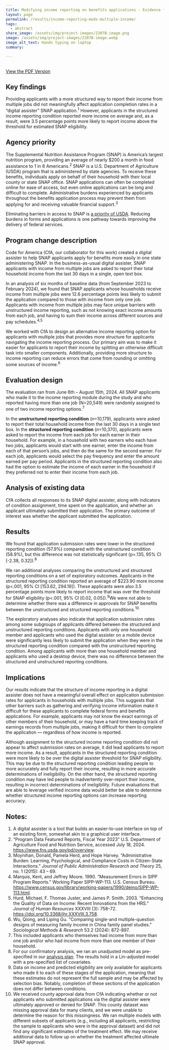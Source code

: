 ```yaml
---
title: Modifying income reporting on benefits applications - Evidence from single-income households
layout: page
permalink: /results/income-reporting-mods-multiple-income/
tags: 
  - abstract
share_image: /assets/img/project-images/2307B-image.png
image: /assets/img/project-images/2307B-image.webp 
image_alt_text: Hands typing on laptop
summary:

---
```

<br>
<a class="usa-button" href="https://oes.gsa.gov/assets/abstracts/2307B-multiple-income-reporting-mods-abstract.pdf" target="_blank">View the PDF Version</a>

## Key findings
Providing applicants with a more structured way to report their income from multiple jobs did not meaningfully affect application completion rates in a “digital assister” SNAP application.<sup>1</sup> However, applicants in the structured income reporting condition reported more income on average and, as a result, were 3.5 percentage points more likely to report income above the threshold for estimated SNAP eligibility.

## Agency priority
The Supplemental Nutrition Assistance Program (SNAP) is America’s largest nutrition program, providing an average of nearly $200 a month in food assistance to 1 in 8 Americans.<sup>2</sup> SNAP is a U.S. Department of Agriculture (USDA) program that is administered by state agencies. To receive these benefits, individuals apply on behalf of their household with their local county or state SNAP office. SNAP applications can often be completed online for ease of access, but even online applications can be long and difficult to complete. Administrative burdens experienced by applicants throughout the benefits application process may prevent them from applying for and receiving valuable financial support.<sup>3</sup>

Eliminating barriers in access to SNAP is <a class="usa-link usa-link--external" href="https://www.usda.gov/sites/default/files/documents/usda-learning-agenda.pdf">a priority of USDA</a>. Reducing burdens in forms and applications is one pathway towards improving the delivery of federal services.

## Program change description
Code for America (CfA, our collaborator for this work) created a digital assister to help SNAP applicants apply for benefits more easily in one state administering SNAP. In the business-as-usual digital assister, SNAP applicants with income from multiple jobs are asked to report their total household income from the last 30 days in a single, open text box. 

In an analysis of six months of baseline data (from September 2023 to February 2024), we found that SNAP applicants whose households receive income from multiple jobs were 12.6 percentage points less likely to submit the application compared to those with income from only one job. Applicants with income from multiple jobs may face unique barriers with unstructured income reporting, such as not knowing exact income amounts from each job, and having to sum their income across different sources and pay schedules.<sup>4,5</sup> 

We worked with CfA to design an alternative income reporting option for applicants with multiple jobs that provides more structure for applicants navigating the income reporting process. Our primary aim was to make it easier for applicants to report their income by splitting an otherwise difficult task into smaller components. Additionally, providing more structure to income reporting can reduce errors that come from rounding or omitting some sources of income.<sup>6</sup>

## Evaluation design
The evaluation ran from June 6th – August 15th, 2024. All SNAP applicants who made it to the income reporting module during the study and who reported having more than one job (N=20,549) were randomly assigned to one of two income reporting options.<sup>7</sup>

In the <b>unstructured reporting condition</b> (<i>n</i>=10,179), applicants were asked to report their total household income from the last 30 days in a single text box. In the <b>structured reporting condition</b> (<i>n</i>=10,370), applicants were asked to report the income from each job for each earner in their household. For example, in a household with two earners who each have two jobs, applicants would start with one earner, enter the income from each of that person’s jobs, and then do the same for the second earner. For each job, applicants would select the pay frequency and enter the amount earned per pay period. Applicants in the structured reporting condition also had the option to estimate the income of each earner in the household if they preferred not to enter their income from each job.

## Analysis of existing data
CfA collects all responses to its SNAP digital assister, along with indicators of condition assignment, time spent on the application, and whether an applicant ultimately submitted their application. The primary outcome of interest was whether the applicant submitted the application.

## Results
We found that application submission rates were lower in the structured reporting condition (57.9%) compared with the unstructured condition (58.9%), but this difference was not statistically significant (p=.135, 95% CI [-2.38, 0.32]).<sup>8</sup>

We ran additional analyses comparing the unstructured and structured reporting conditions on a set of exploratory outcomes. Applicants in the structured reporting condition reported an average of $223.90 more income (p<.001, 95% CI [153.62, 294.19]). These applicants were also 3.5 percentage points more likely to report income that was over the threshold for SNAP eligibility (p<.001, 95% CI [0.02, 0.05]).<sup>9</sup>We were not able to determine whether there was a difference in approvals for SNAP benefits between the unstructured and structured reporting conditions.<sup>10</sup>

The exploratory analyses also indicate that application submission rates among some subgroups of applicants differed between the structured and unstructured reporting conditions. Applicants with only one household member and applicants who used the digital assister on a mobile device were significantly less likely to submit the application when they were in the structured reporting condition compared with the unstructured reporting condition. Among applicants with more than one household member and applicants who used a desktop device, there was no difference between the structured and unstructured reporting conditions.

## Implications
Our results indicate that the structure of income reporting in a digital assister does not have a meaningful overall effect on application submission rates for applicants in households with multiple jobs. This suggests that other barriers such as gathering and verifying income information make it difficult for these applicants to complete federal forms and benefits applications. For example, applicants may not know the exact earnings of other members of their household, or may have a hard time keeping track of earnings records from multiple jobs, making it difficult for them to complete the application — regardless of how income is reported.

Although assignment to the structured income reporting condition did not appear to affect submission rates on average, it did lead applicants to report more income. As a result, applicants in the structured reporting condition were more likely to be over the digital assister threshold for SNAP eligibility. This may be due to the structured reporting condition leading people to more accurately and fully report their income, resulting in more accurate determinations of ineligibility. On the other hand, the structured reporting condition may have led people to inadvertently over-report their income, resulting in incorrect determinations of ineligibility. Future evaluations that are able to leverage verified income data would better be able to determine whether structured income reporting options can increase reporting accuracy.

## Notes:
1. A digital assister is a tool that builds an easier-to-use interface on top of an existing form, somewhat akin to a graphical user interface.
2. “Program Data Featured Reports, Fiscal Year 2023” U.S. Department of Agriculture Food and Nutrition Service, accessed July 18, 2024. <a class="usa-link usa-link--external" href="https://www.fns.usda.gov/pd/overview">https://www.fns.usda.gov/pd/overview</a>.
3. Moynihan, Donald, Pamela Herd, and Hope Harvey. “Administrative Burden: Learning, Psychological, and Compliance Costs in Citizen-State Interactions.” <i>Journal of Public Administration Research and Theory</i> 25, no. 1 (2015): 43 – 69.
4. Marquis, Kent, and Jeffrey Moore. 1990. “Measurement Errors in SIPP Program Reports.” Working Paper SIPP-WP-113. U.S. Census Bureau. <a class="usa-link usa-link--external" href="https://www.census.gov/library/working-papers/1990/demo/SIPP-WP-113.html">https://www.census.gov/library/working-papers/1990/demo/SIPP-WP-113.html</a>.
5.  Hurd, Michael, F. Thomas Juster, and James P. Smith. 2003. “Enhancing the Quality of Data on Income: Recent Innovations from the HRS.” <i>Journal of Human Resources</i> XXXVIII (3): 758–72. <a class="usa-link usa-link--external" href="https://doi.org/10.3368/jhr.XXXVIII.3.758">https://doi.org/10.3368/jhr.XXXVIII.3.758</a>.
6. Wu, Qiong, and Liping Gu. "Comparing single-and multiple-question designs of measuring family income in China family panel studies." <i>Sociological Methods & Research</i> 53.2 (2024): 872-897.
7. This included applicants who themselves had income from more than one job and/or who had income from more than one member of their household.
8. For our confirmatory analysis, we ran an unadjusted model as pre-specified in our <a href="https://oes.gsa.gov/assets/analysis/2307B-analysis-plan.pdf">analysis plan</a>. The results hold in a Lin-adjusted model with a pre-specified list of covariates.
9. Data on income and predicted eligibility are only available for applicants who made it to each of these stages of the application, meaning that these estimates do not represent the full sample and may be affected by selection bias. Notably, completion of these sections of the application does not differ between conditions.
10. We received county approval data from CfA indicating whether or not applicants who submitted applications via the digital assister were ultimately approved or denied for SNAP. This county dataset was missing approval data for many clients, and we were unable to determine the reason for this missingness. We ran multiple models with different subsets of applicants (e.g., including all applicants, restricting the sample to applicants who were in the approval dataset) and did not find any significant estimates of the treatment effect. We may receive additional data to follow up on whether the treatment affected ultimate SNAP approval.
